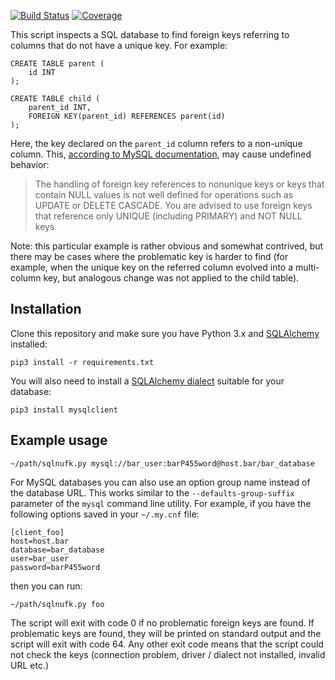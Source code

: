 [![Build Status][build-badge]][build-url]
[![Coverage][coverage-badge]][coverage-url]

[build-badge]: https://travis-ci.org/pawel-slowik/sql-non-unique-fk.svg?branch=master
[build-url]: https://travis-ci.org/pawel-slowik/sql-non-unique-fk
[coverage-badge]: https://codecov.io/gh/pawel-slowik/sql-non-unique-fk/branch/master/graph/badge.svg
[coverage-url]: https://codecov.io/gh/pawel-slowik/sql-non-unique-fk

This script inspects a SQL database to find foreign keys referring to columns
that do not have a unique key. For example:

	CREATE TABLE parent (
		id INT
	);

	CREATE TABLE child (
		parent_id INT,
		FOREIGN KEY(parent_id) REFERENCES parent(id)
	);

Here, the key declared on the `parent_id` column refers to a non-unique column.
This, [according to MySQL documentation][mysql-doc], may cause undefined behavior:

> The handling of foreign key references to nonunique keys or keys that contain
> NULL values is not well defined for operations such as UPDATE or DELETE
> CASCADE. You are advised to use foreign keys that reference only UNIQUE
> (including PRIMARY) and NOT NULL keys.

Note: this particular example is rather obvious and somewhat contrived, but there
may be cases where the problematic key is harder to find (for example, when the
unique key on the referred column evolved into a multi-column key, but analogous
change was not applied to the child table).

[mysql-doc]: https://dev.mysql.com/doc/mysql-reslimits-excerpt/8.0/en/ansi-diff-foreign-keys.html

## Installation

Clone this repository and make sure you have Python 3.x and
[SQLAlchemy][sqlalchemy] installed:

	pip3 install -r requirements.txt

You will also need to install a [SQLAlchemy dialect][sqlalchemy-dialect]
suitable for your database:

	pip3 install mysqlclient

[sqlalchemy]:https://www.sqlalchemy.org/
[sqlalchemy-dialect]:https://docs.sqlalchemy.org/en/latest/dialects/index.html

## Example usage

	~/path/sqlnufk.py mysql://bar_user:barP455word@host.bar/bar_database

For MySQL databases you can also use an option group name instead of the
database URL. This works similar to the `--defaults-group-suffix` parameter of
the `mysql` command line utility. For example, if you have the following
options saved in your `~/.my.cnf` file:

	[client_foo]
	host=host.bar
	database=bar_database
	user=bar_user
	password=barP455word

then you can run:

	~/path/sqlnufk.py foo

The script will exit with code 0 if no problematic foreign keys are found.
If problematic keys are found, they will be printed on standard output and the
script will exit with code 64. Any other exit code means that the script could
not check the keys (connection problem, driver / dialect not installed, invalid
URL etc.)
